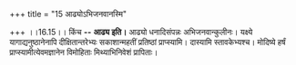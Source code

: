 +++
title = "15 आढ्योऽभिजनवानस्मि"

+++
।।16.15।। किंच **--** **आढ्य इति।** आढ्यो धनादिसंपन्नः अभिजनवान्कुलीनः।
यक्ष्ये यागाद्यनुष्ठानेनापि दीक्षितान्तरेभ्यः सकाशान्महतीं प्रतिष्ठां
प्राप्स्यामि। दास्यामि स्तावकेभ्यश्च। मोदिष्ये हर्षं
प्राप्स्यामीत्येवमज्ञानेन विमोहिताः मिथ्याभिनिवेशं प्रापिताः।
